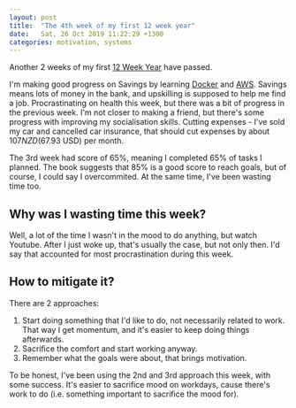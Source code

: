 ```yaml
---
layout: post
title:  "The 4th week of my first 12 week year"
date:   Sat, 26 Oct 2019 11:22:29 +1300
categories: motivation, systems
---
```


Another 2 weeks of my first [12 Week Year](https://12weekyear.com) have
passed.

I'm making good progress on Savings by learning
[Docker](https://www.udemy.com/course/docker-mastery/) and
[AWS](https://www.udemy.com/course/aws-certified-developer-associate-dva-c01/).
Savings means lots of money in the bank, and upskilling is supposed to help me
find a job.  Procrastinating on health this week, but there was a bit of
progress in the previous week. I'm not closer to making a friend, but there's
some progress with improving my socialisation skills. Cutting expenses - I've
sold my car and cancelled car insurance, that should cut expenses by about $107
NZD ($67.93 USD) per month.

The 3rd week had score of 65%, meaning I completed 65% of tasks I planned. The
book suggests that 85% is a good score to reach goals, but of course, I could
say I overcommited. At the same time, I've been wasting time too.

## Why was I wasting time this week?

Well, a lot of the time I wasn't in the mood to do anything, but watch Youtube.
After I just woke up, that's usually the case, but not only then. I'd say that
accounted for most procrastination during this week.

## How to mitigate it?

There are 2 approaches:

1. Start doing something that I'd like to do, not necessarily related to work.
  That way I get momentum, and it's easier to keep doing things afterwards.
2. Sacrifice the comfort and start working anyway.
3. Remember what the goals were about, that brings motivation.

To be honest, I've been using the 2nd and 3rd approach this week, with some
success.  It's easier to sacrifice mood on workdays, cause there's work to do
(i.e. something important to sacrifice the mood for).
